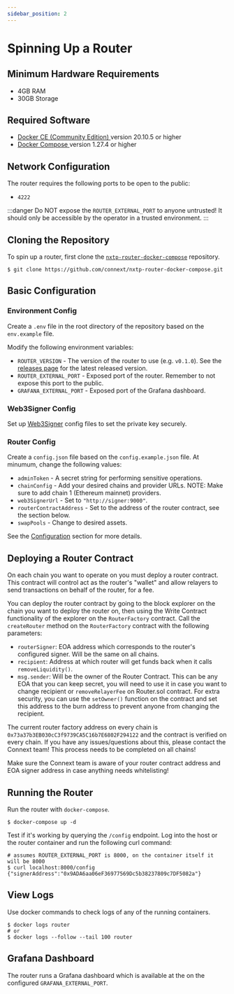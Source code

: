 ```yaml
---
sidebar_position: 2
---
```


# Spinning Up a Router

## Minimum Hardware Requirements

* 4GB RAM
* 30GB Storage

## Required Software

* [Docker CE (Community Edition) ](https://docs.docker.com/install/)version 20.10.5 or higher
* [Docker Compose ](https://docs.docker.com/compose/install/)version 1.27.4 or higher

## Network Configuration

The router requires the following ports to be open to the public:

* `4222`

:::danger Do NOT expose the `ROUTER_EXTERNAL_PORT` to anyone untrusted! It should only be accessible by the operator in a trusted environment. :::

## Cloning the Repository

To spin up a router, first clone the [`nxtp-router-docker-compose`](https://github.com/connext/nxtp-router-docker-compose) repository.

```shell
$ git clone https://github.com/connext/nxtp-router-docker-compose.git
```

## Basic Configuration

### Environment Config

Create a `.env` file in the root directory of the repository based on the `env.example` file.

Modify the following environment variables:

* `ROUTER_VERSION` - The version of the router to use (e.g. `v0.1.0`). See the [releases page](https://github.com/connext/nxtp/releases) for the latest released version.
* `ROUTER_EXTERNAL_PORT` - Exposed port of the router. Remember to not expose this port to the public.
* `GRAFANA_EXTERNAL_PORT` - Exposed port of the Grafana dashboard.

### Web3Signer Config

Set up [Web3Signer](https://docs.web3signer.consensys.net/en/latest/) config files to set the private key securely.

### Router Config

Create a `config.json` file based on the `config.example.json` file. At minumum, change the following values:

* `adminToken` - A secret string for performing sensitive operations.
* `chainConfig` - Add your desired chains and provider URLs. NOTE: Make sure to add chain 1 (Ethereum mainnet) providers.
* `web3SignerUrl` - Set to `"http://signer:9000"`.
* `routerContractAddress` - Set to the address of the router contract, see the section below.
* `swapPools` - Change to desired assets.

See the [Configuration](../../../versioned\_docs/version-0.1.x-legacy/routers/Reference/configuration/) section for more details.

## Deploying a Router Contract

On each chain you want to operate on you must deploy a router contract. This contract will control act as the router's "wallet" and allow relayers to send transactions on behalf of the router, for a fee.

You can deploy the router contract by going to the block explorer on the chain you want to deploy the router on, then using the Write Contract functionality of the explorer on the `RouterFactory` contract. Call the `createRouter` method on the `RouterFactory` contract with the following parameters:

* `routerSigner`: EOA address which corresponds to the router's configured signer. Will be the same on all chains.
* `recipient`: Address at which router will get funds back when it calls `removeLiquidity()`.
* `msg.sender`: Will be the owner of the Router Contract. This can be any EOA that you can keep secret, you will need to use it in case you want to change recipient or `removeRelayerFee` on Router.sol contract. For extra security, you can use the `setOwner()` function on the contract and set this address to the burn address to prevent anyone from changing the recipient.

The current router factory address on every chain is `0x73a37b3EB030cC3f9739CA5C16b7E6802F294122` and the contract is verified on every chain. If you have any issues/questions about this, please contact the Connext team! This process needs to be completed on all chains!

Make sure the Connext team is aware of your router contract address and EOA signer address in case anything needs whitelisting!

## Running the Router

Run the router with `docker-compose`.

```shell
$ docker-compose up -d
```

Test if it's working by querying the `/config` endpoint. Log into the host or the router container and run the following curl command:

```shell
# assumes ROUTER_EXTERNAL_PORT is 8000, on the container itself it will be 8000
$ curl localhost:8000/config
{"signerAddress":"0x9ADA6aa06eF36977569Dc5b38237809c7DF5082a"}
```

## View Logs

Use docker commands to check logs of any of the running containers.

```shell
$ docker logs router
# or
$ docker logs --follow --tail 100 router
```

## Grafana Dashboard

The router runs a Grafana dashboard which is available at the on the configured `GRAFANA_EXTERNAL_PORT`.
